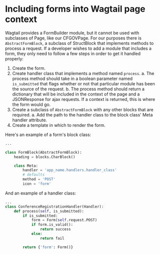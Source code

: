 # Including forms into Wagtail page context

Wagtail provides a FormBuilder module, but it cannot be used with subclasses of Page, like our CFGOVPage. For our purposes there is `AbstractFormBlock`, a subclass of StructBlock that implements methods to process a request. If a developer wishes to add a module that includes a form, they only need to follow a few steps in order to get it handled properly:

1. Create the form.
2. Create handler class that implements a method named `process`.
 a. The process method should take in a boolean parameter named `is_submitted` that flags whether or not that particular module has been the source of the request.
 b. The process method should return a dictionary that will be included in the context of the page and a JSONResponse for ajax requests. If a context is returned, this is where the form would go.
3. Create a subclass of `AbstractFormBlock` with any other blocks that are required.
 a. Add the path to the handler class to the block class' Meta handler attribute.
4. Create a template in which to render the form.

Here's an example of a form's block class:
```python
...

class FormBlock(AbstractFormBlock):
    heading = blocks.CharBlock()

    class Meta:
        handler = 'app_name.handlers.handler_class'
        # defaults
        method = 'POST'
        icon = 'form'
```

And an example of a handler class:
```python
...
class ConferenceRegistrationHandler(Handler):
    def process(self, is_submitted):
        if is_submitted:
            form = Form(self.request.POST)
            if form.is_valid():
                return success
            else:
                return fail

        return {'form': Form()}
```
